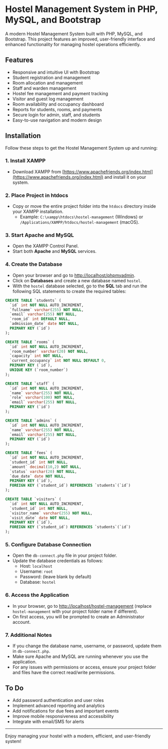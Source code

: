 # Hostel Management System in PHP, MySQL, and Bootstrap

A modern Hostel Management System built with PHP, MySQL, and Bootstrap. This project features an improved, user-friendly interface and enhanced functionality for managing hostel operations efficiently.

## Features

- Responsive and intuitive UI with Bootstrap
- Student registration and management
- Room allocation and management
- Staff and warden management
- Hostel fee management and payment tracking
- Visitor and guest log management
- Room availability and occupancy dashboard
- Reports for students, rooms, and payments
- Secure login for admin, staff, and students
- Easy-to-use navigation and modern design

## Installation

Follow these steps to get the Hostel Management System up and running:

### 1. Install XAMPP

- Download XAMPP from [https://www.apachefriends.org/index.html](https://www.apachefriends.org/index.html) and install it on your system.

### 2. Place Project in htdocs

- Copy or move the entire project folder into the `htdocs` directory inside your XAMPP installation.  
  - Example: `C:\xampp\htdocs\hostel-management` (Windows) or `/Applications/XAMPP/htdocs/hostel-management` (macOS).

### 3. Start Apache and MySQL

- Open the XAMPP Control Panel.
- Start both **Apache** and **MySQL** services.

### 4. Create the Database

- Open your browser and go to [http://localhost/phpmyadmin](http://localhost/phpmyadmin).
- Click on **Databases** and create a new database named `hostel`.
- With the `hostel` database selected, go to the **SQL** tab and run the following SQL statements to create the required tables:

```sql
CREATE TABLE `students` (
  `id` int NOT NULL AUTO_INCREMENT,
  `fullname` varchar(255) NOT NULL,
  `email` varchar(255) NOT NULL,
  `room_id` int DEFAULT NULL,
  `admission_date` date NOT NULL,
  PRIMARY KEY (`id`)
);

CREATE TABLE `rooms` (
  `id` int NOT NULL AUTO_INCREMENT,
  `room_number` varchar(20) NOT NULL,
  `capacity` int NOT NULL,
  `current_occupancy` int NOT NULL DEFAULT 0,
  PRIMARY KEY (`id`),
  UNIQUE KEY (`room_number`)
);

CREATE TABLE `staff` (
  `id` int NOT NULL AUTO_INCREMENT,
  `name` varchar(255) NOT NULL,
  `role` varchar(100) NOT NULL,
  `email` varchar(255) NOT NULL,
  PRIMARY KEY (`id`)
);

CREATE TABLE `admins` (
  `id` int NOT NULL AUTO_INCREMENT,
  `name` varchar(255) NOT NULL,
  `email` varchar(255) NOT NULL,
  PRIMARY KEY (`id`)
);

CREATE TABLE `fees` (
  `id` int NOT NULL AUTO_INCREMENT,
  `student_id` int NOT NULL,
  `amount` decimal(10,2) NOT NULL,
  `status` varchar(20) NOT NULL,
  `due_date` date NOT NULL,
  PRIMARY KEY (`id`),
  FOREIGN KEY (`student_id`) REFERENCES `students`(`id`)
);

CREATE TABLE `visitors` (
  `id` int NOT NULL AUTO_INCREMENT,
  `student_id` int NOT NULL,
  `visitor_name` varchar(255) NOT NULL,
  `visit_date` date NOT NULL,
  PRIMARY KEY (`id`),
  FOREIGN KEY (`student_id`) REFERENCES `students`(`id`)
);
```

### 5. Configure Database Connection

- Open the `db-connect.php` file in your project folder.
- Update the database credentials as follows:
  - Host: `localhost`
  - Username: `root`
  - Password: (leave blank by default)
  - Database: `hostel`

### 6. Access the Application

- In your browser, go to [http://localhost/hostel-management](http://localhost/hostel-management) (replace `hostel-management` with your project folder name if different).
- On first access, you will be prompted to create an Administrator account.

### 7. Additional Notes

- If you change the database name, username, or password, update them in `db-connect.php`.
- Make sure Apache and MySQL are running whenever you use the application.
- For any issues with permissions or access, ensure your project folder and files have the correct read/write permissions.

## To Do

- Add password authentication and user roles
- Implement advanced reporting and analytics
- Add notifications for due fees and important events
- Improve mobile responsiveness and accessibility
- Integrate with email/SMS for alerts

---

Enjoy managing your hostel with a modern, efficient, and user-friendly system!
